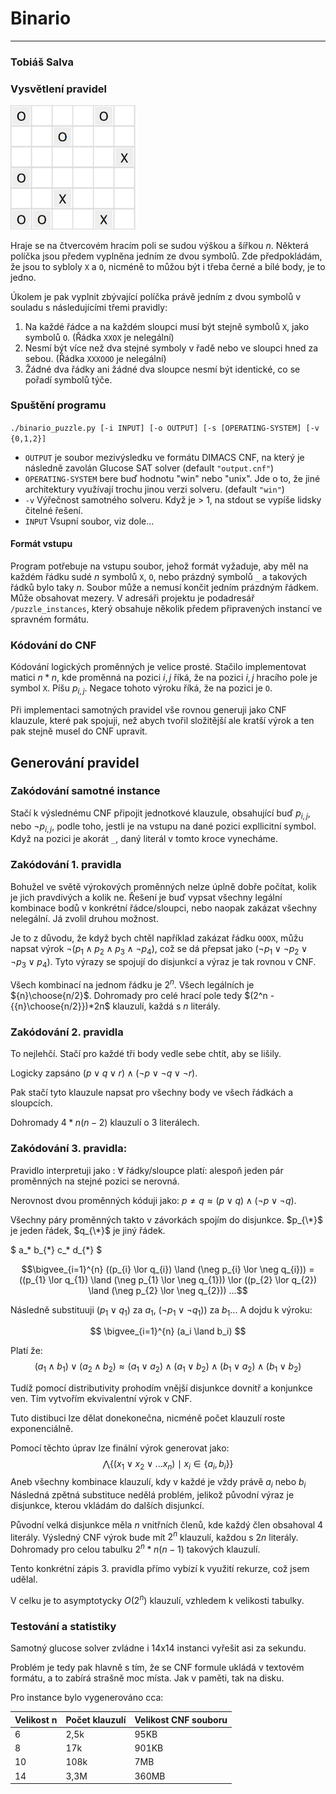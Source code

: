 # Binario

___

### Tobiáš Salva

### Vysvětlení pravidel

<img src="example_puzzle.png" width="200" alt="Example puzzle image">

Hraje se na čtvercovém hracím poli se sudou výškou a šířkou $n$.
Některá políčka jsou předem vyplněna jedním ze dvou symbolů.
Zde předpokládám, že jsou to sybloly `X` a `O`,
nicméně to můžou být i třeba černé a bílé body, je to jedno.

Úkolem je pak vyplnit zbývající políčka právě jedním z dvou symbolů
v souladu s následujícími třemi pravidly:

1. Na každé řádce a na každém sloupci musí být
   stejně symbolů `X`, jako symbolů `O`. (Řádka `XXOX` je nelegální)
2. Nesmí být více než dva stejné symboly v řadě nebo ve sloupci
   hned za sebou. (Řádka `XXXOOO` je nelegální)
3. Žádné dva řádky ani žádné dva sloupce nesmí být identické,
   co se pořadí symbolů týče.

### Spuštění programu

`./binario_puzzle.py [-i INPUT] [-o OUTPUT] [-s [OPERATING-SYSTEM] [-v {0,1,2}]`

- `OUTPUT` je soubor mezivýsledku ve formátu DIMACS CNF,
  na který je následně zavolán Glucose SAT solver (default `"output.cnf"`)
- `OPERATING-SYSTEM` bere buď hodnotu "win" nebo "unix". Jde o to,
  že jiné architektury využívají trochu jinou verzi solveru. (default `"win"`)
- `-v` Výřečnost samotného solveru. Když je > 1, na stdout
  se vypíše lidsky čitelné řešení.
- `INPUT` Vsupní soubor, viz dole...

#### Formát vstupu

Program potřebuje na vstupu soubor, jehož formát vyžaduje,
aby měl na každém řádku sudé $n$ symbolů `X`, `O`, nebo
prázdný symbolů `_`
a takových řádků bylo taky $n$. Soubor může a nemusí končit
jedním prázdným řádkem. Může obsahovat mezery.
V adresáři projektu je podadresář `/puzzle_instances`,
který obsahuje několik předem připravených instancí ve
spravném formátu.

### Kódování do CNF

Kódování logických proměnných je velice prosté.
Stačilo implementovat matici $n*n$, kde proměnná na pozici $i,j$ říká,
že na pozici $i,j$ hracího pole je symbol `X`. Píšu $p_{i,j}$.
Negace tohoto výroku říká, že na pozici je `O`.

Při implementaci samotných pravidel vše rovnou generuji jako CNF klauzule,
které pak spojuji, než abych tvořil složitější ale kratší výrok
a ten pak stejně musel do CNF upravit.

## Generování pravidel

### Zakódování samotné instance

Stačí k výslednému CNF připojit jednotkové klauzule,
obsahující buď $p_{i,j}$, nebo $\neg p_{i,j}$, podle toho,
jestli je na vstupu na dané pozici expllicitní symbol.
Když na pozici je akorát `_`, daný literál v tomto kroce vynecháme.

### Zakódování 1. pravidla

Bohužel ve světě výrokových proměnných nelze úplně dobře počítat,
kolik je jich pravdivých a kolik ne.
Řešení je buď vypsat všechny legální kombinace bodů v konkrétní řádce/sloupci,
nebo naopak zakázat všechny nelegální.
Já zvolil druhou možnost.

Je to z důvodu, že když bych chtěl například zakázat řádku `OOOX`,
můžu napsat výrok $\neg(p_1 \land p_2 \land p_3 \land \neg p_4)$,
což se dá přepsat jako $(\neg p_1 \lor \neg p_2 \lor \neg p_3 \lor p_4)$.
Tyto výrazy se spojují do disjunkcí a výraz je tak rovnou v CNF.

Všech kombinací na jednom řádku je $2^n$. Všech legálních je ${n}\choose{n/2}$.
Dohromady pro celé hrací pole tedy $(2^n - {{n}\choose{n/2}})*2n$
klauzulí, každá s $n$ literály.

### Zakódování 2. pravidla

To nejlehčí. Stačí pro každé tři body vedle sebe chtít, aby se lišily.

Logicky zapsáno $(p \lor q \lor r) \land (\neg p \lor \neg q \lor \neg r)$.

Pak stačí tyto klauzule napsat pro všechny body ve všech řádkách a sloupcích.

Dohromady $4*n(n-2)$ klauzulí o $3$ literálech.

### Zakódování 3. pravidla:

Pravidlo interpretuji jako : $\forall$ řádky/sloupce platí:
alespoň jeden pár proměnných na stejné pozici se nerovná.

Nerovnost dvou proměnných kóduji jako:
$p \neq q \approx (p \lor q) \land (\neg p \lor \neg q)$.

Všechny páry proměnných takto v závorkách spojím do disjunkce.
$p_{\*}$ je jeden řádek, $q_{\*}$ je jiný řádek.

$ a_* b_{*} c_\* d_{\*} $

$$\bigvee_{i=1}^{n} ((p_{i} \lor q_{i})
\land (\neg p_{i} \lor \neg q_{i})) =
((p_{1} \lor q_{1}) \land (\neg p_{1} \lor \neg q_{1})) \lor
((p_{2} \lor q_{2}) \land (\neg p_{2} \lor \neg q_{2})) ...$$

Následně substituuji $(p_{1} \lor q_{1})$ za $a_1$,
$(\neg p_{1} \lor \neg q_{1}))$ za $b_1...$
A dojdu k výroku:

$$
\bigvee_{i=1}^{n} (a_i \land b_i)
$$

Platí že:
$$(a_1 \land b_1) \lor (a_2 \land b_2) \approx
(a_1 \lor a_2) \land (a_1 \lor b_2) \land
(b_1 \lor a_2) \land ( b_1 \lor b_2)$$

Tudíž pomocí distributivity prohodím vnější disjunkce dovnitř
a konjunkce ven.
Tím vytvořím ekvivalentní výrok v CNF.

Tuto distibuci lze dělat donekonečna,
nicméně počet klauzulí roste exponenciálně.

Pomocí těchto úprav lze finální výrok generovat jako:
$$\bigwedge \left\{ (x_1 \lor x_2 \lor ... x_n)
\mid
x_i \in \left\{ a_i, b_i \right\}
\right\}$$
Aneb všechny kombinace klauzulí, kdy v každé je vždy právě $a_i$ nebo $b_i$
Následná zpětná substituce nedělá problém, jelikož původní výraz
je disjunkce, kterou vkládám do dalších disjunkcí.

Původní velká disjunkce měla $n$ vnitřních členů,
kde každý člen obsahoval $4$ literály.
Výsledný CNF výrok bude mít $2^n$ klauzulí, každou s $2n$ literály.
Dohromady pro celou tabulku $2^{n}*n(n-1)$ takových klauzulí.

Tento konkrétní zápis 3. pravidla přímo vybízí k využití rekurze, což jsem udělal.

V celku je to asymptotycky $O(2^n)$ klauzulí,
vzhledem k velikosti tabulky.

### Testování a statistiky

Samotný glucose solver zvládne i 14x14 instanci vyřešit asi za sekundu.

Problém je tedy pak hlavně s tím, že se CNF formule ukládá v
textovém formátu, a to zabírá strašně moc místa.
Jak v paměti, tak na disku.

Pro instance bylo vygenerováno cca:

| Velikost n | Počet klauzulí | Velikost CNF souboru |
|------------|----------------|----------------------|
| 6          | 2,5k           | 95KB                 |
| 8          | 17k            | 901KB                |
| 10         | 108k           | 7MB                  |
| 14         | 3,3M           | 360MB                |
